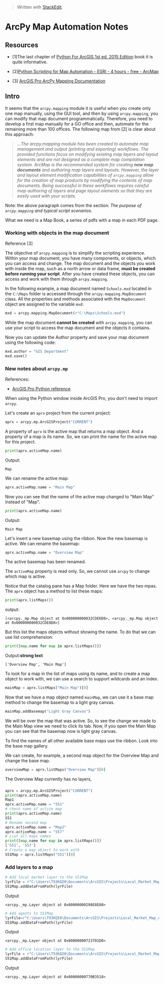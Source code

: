 


> Written with [StackEdit](https://stackedit.io/).

# ArcPy Map Automation Notes

## Resources

- [1]The last chapter of [Python For ArcGIS 1st ed. 2015 Edition](https://www.amazon.com/Python-ArcGIS-Laura-Tateosian/dp/3319183974/ref=sr_1_9?keywords=arcpy&qid=1574267660&sr=8-9) book it is quite informative. 
- [2][Python Scripting for Map Automation - ESRI - 4 hours - free - ArcMap](https://www.esri.com/training/catalog/57630437851d31e02a43f210/python-scripting-for-map-automation/)

- [3] [ArcGIS Pro ArcPy Mapping Documentation](https://pro.arcgis.com/en/pro-app/arcpy/mapping/introduction-to-arcpy-mp.htm)

## Intro

It seems that the `arcpy.mapping` module it is useful when you create only one map manually, using the GUI tool, and then by using `arcpy.mapping`, you can modify that map document programmatically. Therefore, you need to develop a first map manually for a GO office and then, automate for the remaining more than 100 offices. The following map from [2] is clear about this approach:

>_...The arcpy.mapping module has been created to automate map management and output (printing and exporting) workflows. The provided functions focus on modifying existing map layers and layout elements and are not designed as a complete map compilation system. ArcMap is the recommended system for creating **new map documents** and authoring map layers and layouts. However, the layer and layout element modification capabilities of `arcpy.mapping` allow for the creation of map products by modifying the contents of map documents. Being successful in these workflows requires careful map authoring of layers and page layout elements so that they are easily used with your scripts._

Note: the above paragraph comes from the section: _The purpose of `arcpy.mapping` and typical script scenarios_.

What we need is a Map Book, a series of pdfs with a map in each PDF page. 




### Working with objects in the map document

Reference [3]

The objective of `arcpy.mapping` is to simplify the scripting experience. Within your map document, you have many components, or objects, which you can access and change. The map document and the objects you work with inside the map, such as a north arrow or data frame, **must be created before running your script**. After you have created these objects, you can access and work with them through `arcpy.mapping`.

In the following example, a map document named `Schools.mxd` located in the `C:\Maps` folder is accessed through the `arcpy.mapping.MapDocument` class. All the properties and methods associated with the `MapDocument` object are assigned to the variable `mxd`:

```Python
mxd = arcpy.mapping.MapDocument(r"C:\Maps\Schools.mxd")
```

While the map document **cannot be created** with `arcpy.mapping`, you can use your script to access the map document and the objects it contains.

Now you can update the Author property and save your map document using the following code:

```Python
mxd.author = "GIS Department"
mxd.save()
```

### New notes about `arcpy.mp`

References:

- [ArcGIS Pro Python reference](https://pro.arcgis.com/en/pro-app/arcpy/main/arcgis-pro-arcpy-reference.htm)

When using the Python window inside ArcGIS Pro, you don't need to import `arcpy`. 

Let's create an `aprx` project from the current project:

```python
aprx = arcpy.mp.ArcGISProject("CURRENT")
```

A property of `aprx` is the active map that returns a map object. And a property of a map is its name. So, we can print the name for the active map for this project. 

```python
print(aprx.activeMap.name)
```
Output:
```
Map
```
We can rename the active map:

```python
aprx.activeMap.name = "Main Map"
```
Now you can see that the name of the active map changed to "Main Map" instead of "Map".

```python
print(aprx.activeMap.name)
```
Output:
```
Main Map
```
Let's insert a new basemap using the ribbon. Now the new basemap is active. We can rename the basemap:
```python
aprx.activeMap.name = "Overview Map"
```
The active basemap has been renamed. 

The `activeMap` property is read only. So, we cannot use `arcpy` to change which map is active. 

Notice that the catalog pane has a Map folder. Here we have the two mpas. The `aprx` object has a method to list these maps:
```python
print(aprx.listMaps())
```
output:
```
[<arcpy._mp.Map object at 0x000000000032CDE6D8>, <arcpy._mp.Map object at 0x000000000032CDE8D8>]
```
But this list the maps objects without showing the name. To do that we can use list comprehension:

```python
print([map.name for map in aprx.listMaps()])
```
Output:**strong text**
```
['Overview Map', 'Main Map']
```
To look for a map in the list of maps using its name, and to create a map object to work with, we can  use a search to support wildcards and an index. 
```python
mainMap = aprx.listMaps("Main Map")[0]
```
Now that we have a map object named `mainMap`, we can use it a base map method to change the basemap to a light gray canvas. 
```python
mainMap.addBasemap("Light Gray Canvas")
```
We will be over the map that was active. So, to see the change we made to the Main Map view we need to click its tab. Now, if you open the Main Map you can see that the basemap now is light gray canvas. 

To find the names of all other available base maps use the ribbon. Look into the base map gallery. 

We can create, for example, a second map object for the Overview Map and change the base map.
```python
overviewMap = aprx.listMaps("Overview Map")[0]
```
The Overview Map currently has no layers, 


### 

```python
aprx = arcpy.mp.ArcGISProject("CURRENT")
print(aprx.activeMap.name)
Map1
aprx.activeMap.name = "S51"
# check name of active map
print(aprx.activeMap.name)
S51
# Rename second map
aprx.activeMap.name = "Map2"
aprx.activeMap.name = "S57"
# List all maps names
print([map.name for map in aprx.listMaps()])
['S51', 'S57']
# Create a map object to work with
S51Map = aprx.listMaps("S51")[0]
```



### Add layers to a map

```python
# Add local market layer to the S51Map
lyrFile = r"C:\Users\T93KQI0\Documents\ArcGIS\Projects\Local_Market_Map_Auto_01\Local_Market_Map_Auto_01.gdb\Polygons_Pop_Den_S51"
S51Map.addDataFromPath(lyrFile)
```
Output
```
<arcpy._mp.Layer object at 0x00000000298E8E80>
````

```python
# Add agents to S51Map
lyrFile=r"C:\Users\T93KQI0\Documents\ArcGIS\Projects\Local_Market_Map_Auto_01\Local_Market_Map_Auto_01.gdb\marketers_S51"
S51Map.addDataFromPath(lyrFile)
```
Output
```
<arcpy._mp.Layer object at 0x00000000723701D0>
```

```python
# Add office location layer to the S51Map
lyrFile = r"C:\Users\T93KQI0\Documents\ArcGIS\Projects\Local_Market_Map_Auto_01\Local_Market_Map_Auto_01.gdb\offices_all_Geocoded"
S51Map.addDataFromPath(lyrFile)
```
Output
```
<arcpy._mp.Layer object at 0x00000000770B3518>
```












<!--stackedit_data:
eyJoaXN0b3J5IjpbNjcwMjUxNzUwLDIwMzY3NzI4OTcsLTg5MT
kwNzY1MSwzMzQ1NDU3Myw0OTA2OTcwMjUsLTEyNTE2NTU4MDMs
MTYwNTkwODcwNiw2NjQzNDY3MTIsLTIwMTc5MDQ5MzFdfQ==
-->